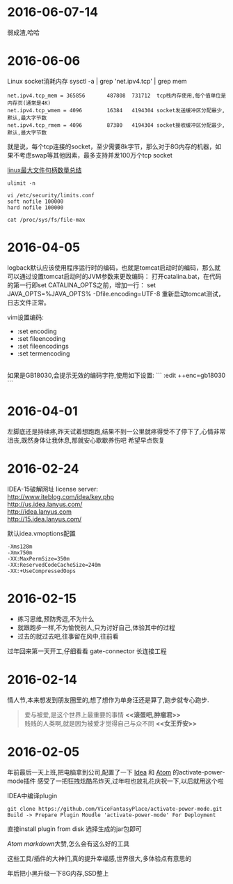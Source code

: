 # 2016-06-07-14
弱成渣,哈哈

# 2016-06-06
Linux socket消耗内存
sysctl -a | grep 'net.ipv4.tcp' | grep mem

```
net.ipv4.tcp_mem = 365856       487808  731712  tcp栈内存使用,每个值单位是内存页(通常是4K)
net.ipv4.tcp_wmem = 4096        16384   4194304 socket发送缓冲区分配最少,默认,最大字节数
net.ipv4.tcp_rmem = 4096        87380   4194304 socket接收缓冲区分配最少,默认,最大字节数
```
就是说，每个tcp连接的socket，至少需要8k字节，那么对于8G内存的机器，如果不考虑swap等其他因素，最多支持并发100万个tcp socket

[linux最大文件句柄数量总结](http://jameswxx.iteye.com/blog/2096461)
```
ulimit -n

vi /etc/security/limits.conf
soft nofile 100000
hard nofile 100000

cat /proc/sys/fs/file-max
```
# 2016-04-05

logback默认应该使用程序运行时的编码，也就是tomcat启动时的编码，那么就可以通过设置tomcat启动时的JVM参数来更改编码：
   打开catalina.bat，在代码的第一行即set CATALINA_OPTS之前，增加一行：
   set JAVA_OPTS=%JAVA_OPTS%  -Dfile.encoding=UTF-8
   重新启动tomcat测试，日志文件正常。

vim设置编码:
* :set encoding
* :set fileencoding
* :set fileencodings
* :set termencoding
<br>
如果是GB18030,会提示无效的编码字符,使用如下设置:
```
:edit ++enc=gb18030
```

# 2016-04-01
 左脚底还是持续疼,昨天试着想跑跑,结果不到一公里就疼得受不了停下了,心情非常沮丧,既然身体让我休息,那就安心歇歇养伤吧
 希望早点恢复

# 2016-02-24
 IDEA-15破解网址
 license server: <br>
  http://www.iteblog.com/idea/key.php <br>
  http://us.idea.lanyus.com/ <br>
  http://idea.lanyus.com <br>
  http://15.idea.lanyus.com/ <br>
  
  默认idea.vmoptions配置
  ```
  -Xms128m 
  -Xmx750m
  -XX:MaxPermSize=350m
  -XX:ReservedCodeCacheSize=240m
  -XX:+UseCompressedOops
  ```

# 2016-02-15
 * 练习思维,预防秀逗,不为什么
 * 就跟跑步一样,不为愉悦别人,只为讨好自己,体验其中的过程
 * 过去的就过去吧,往事留在风中,往前看
 
 过年回来第一天开工,仔细看看 gate-connector 长连接工程
 
 
# 2016-02-14
情人节,本来想发到朋友圈里的,想了想作为单身汪还是算了,跑步就专心跑步.
>爱与被爱,是这个世界上最重要的事情 **<<滚蛋吧,肿瘤君>>** <br>
>贱贱的人类啊,就是因为被爱才觉得自己与众不同 **<<女王乔安>>**
 
# 2016-02-05 
年前最后一天上班,把电脑拿到公司,配置了一下 [Idea](https://github.com/ViceFantasyPlace/activate-power-mode) 和 [Atom](https://github.com/JoelBesada/activate-power-mode) 的activate-power-mode插件
感受了一把狂拽炫酷吊炸天,过年啦也放礼花庆祝一下,以后就用这个啦

IDEA中编译plugin
```
git clone https://github.com/ViceFantasyPlace/activate-power-mode.git
Build -> Prepare Plugin Moudle 'activate-power-mode' For Deployment 
```
直接install plugin from disk 选择生成的jar包即可

*Atom* *markdown*大赞,怎么会有这么好的工具

这些工具/插件的大神们,真的提升幸福感,世界很大,多体验点有意思的

年后把小黑升级一下8G内存,SSD整上
